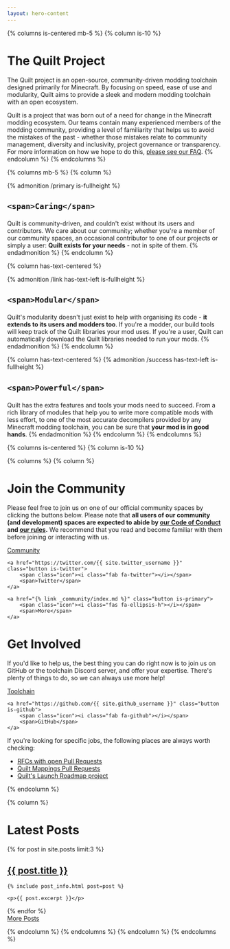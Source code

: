 ```yaml
---
layout: hero-content
---
```


{% columns is-centered mb-5 %}
{% column is-10 %}
# The Quilt Project

The Quilt project is an open-source, community-driven modding toolchain designed primarily for Minecraft. By focusing
on speed, ease of use and modularity, Quilt aims to provide a sleek and modern modding toolchain with an open ecosystem.

Quilt is a project that was born out of a need for change in the Minecraft modding ecosystem. Our teams contain many
experienced members of the modding community, providing a level of familiarity that helps us to avoid the mistakes of
the past - whether those mistakes relate to community management, diversity and inclusivity, project governance or
transparency. For more information on how we hope to do this, [please see our FAQ](/faq/).
{% endcolumn %}
{% endcolumns %}

{% columns mb-5 %}
{% column %}

{% admonition /primary is-fullheight %}

<h2 class="has-text-centered">
  <span class="icon-text">
    <span class="icon has-text-primary mr-3">
      <i class="fas fa-heart"></i>
    </span>

    <span>Caring</span>
  </span>
</h2>

Quilt is community-driven, and couldn't exist without its users and contributors. We care about our community; whether
you're a member of our community spaces, an occasional contributor to one of our projects or simply a user: **Quilt
exists for your needs** - not in spite of them.
{% endadmonition %}
{% endcolumn %}

{% column has-text-centered %}

{% admonition /link has-text-left is-fullheight %}

<h2 class="has-text-centered">
  <span class="icon-text">
    <span class="icon has-text-link mr-3">
      <i class="fas fa-cubes"></i>
    </span>

    <span>Modular</span>
  </span>
</h2>

Quilt's modularity doesn't just exist to help with organising its code - **it extends to its users and modders too**.
If you're a modder, our build tools will keep track of the Quilt libraries your mod uses. If you're a user, Quilt can
automatically download the Quilt libraries needed to run your mods.
{% endadmonition %}
{% endcolumn %}

{% column has-text-centered %}
{% admonition /success has-text-left is-fullheight %}

<h2 class="has-text-centered">
  <span class="icon-text">
    <span class="icon has-text-success mr-3">
      <i class="fas fa-wrench"></i>
    </span>

    <span>Powerful</span>
  </span>
</h2>

Quilt has the extra features and tools your mods need to succeed. From a rich library of modules that help you to write
more compatible mods with less effort, to one of the most accurate decompilers provided by any Minecraft modding
toolchain, you can be sure that **your mod is in good hands**.
{% endadmonition %}
{% endcolumn %}
{% endcolumns %}


{% columns is-centered %}
{% column is-10 %}

{% columns %}
{% column %}
# Join the Community

Please feel free to join us on one of our official community spaces by clicking the buttons below. Please note that 
**all users of our community (and development) spaces are expected to abide by 
[our Code of Conduct](/community/code-of-conduct/) and [our rules](/community/rules/).** We recommend that you read 
and become familiar with them before joining or interacting with us.

<div class="button-grid">
    <a href="{{ site.discord_community }}" class="button is-discord">
        <span class="icon"><i class="fab fa-discord"></i></span>
        <span>Community</span>
    </a>

    <a href="https://twitter.com/{{ site.twitter_username }}" class="button is-twitter">
        <span class="icon"><i class="fab fa-twitter"></i></span> 
        <span>Twitter</span>
    </a>

    <a href="{% link _community/index.md %}" class="button is-primary">
        <span class="icon"><i class="fas fa-ellipsis-h"></i></span> 
        <span>More</span>
    </a>
</div>

# Get Involved

If you'd like to help us, the best thing you can do right now is to join us on GitHub or the toolchain Discord server,
and offer your expertise. There's plenty of things to do, so we can always use more help!

<div class="button-grid">
    <a href="{{ site.discord_toolchain }}" class="button is-discord">
        <span class="icon"><i class="fab fa-discord"></i></span>
        <span>Toolchain</span>
    </a>

    <a href="https://github.com/{{ site.github_username }}" class="button is-github">
        <span class="icon"><i class="fab fa-github"></i></span>
        <span>GitHub</span>
    </a>
</div>

If you're looking for specific jobs, the following places are always worth checking:

<ul>
    <li><a href="https://github.com/QuiltMC/rfcs/pulls">RFCs with open Pull Requests</a></li>
    <li><a href="https://github.com/QuiltMC/quilt-mappings/pulls">Quilt Mappings Pull Requests</a></li>
    <li><a href="https://github.com/orgs/QuiltMC/projects/1">Quilt's Launch Roadmap project</a></li>
</ul>
{% endcolumn %}

{% column %}
# Latest Posts

{% for post in site.posts limit:3 %}
<article class="blog-post with-divider">
    <h2 class="subtitle"><a href="{{ post.url }}">{{ post.title }}</a></h2>

    {% include post_info.html post=post %}

    <p>{{ post.excerpt }}</p>
</article>
{% endfor %}

<div class="is-flex mt-4 is-justify-content-right">
    <a class="button is-primary" href="/blog">
        <span class="icon"><i class="fas fa-ellipsis-h"></i></span>
        <span>More Posts</span>
    </a>
</div>

{% endcolumn %}
{% endcolumns %}
{% endcolumn %}
{% endcolumns %}
